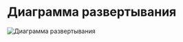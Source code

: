 # Диаграмма развертывания

![Диаграмма развертывания](https://github.com/sasha451/Task-Planner/blob/master/Images/Deployment%20Diagram.png)

